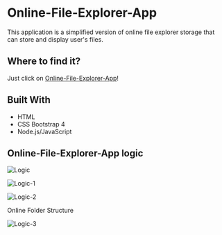 # Online-File-Explorer-App

This application is a simplified version of online file explorer storage that can store and display user's files. 

## Where to find it?

Just click on [Online-File-Explorer-App](https://innawebdev.offyoucode.co.uk/mogo/)! 

## Built With
<ul>
    <li>HTML</li>
    <li>CSS Bootstrap 4</li>
	<li>Node.js/JavaScript</li>
</ul>

## Online-File-Explorer-App logic

![Logic](https://user-images.githubusercontent.com/25894229/71831633-4714ac00-3077-11ea-87a6-0ad476346c77.PNG)

![Logic-1](https://user-images.githubusercontent.com/25894229/71831707-74f9f080-3077-11ea-807d-53457cfffb93.PNG)

![Logic-2](https://user-images.githubusercontent.com/25894229/71831713-775c4a80-3077-11ea-94ff-7ce9432901f3.PNG)

Online Folder Structure 

![Logic-3](https://user-images.githubusercontent.com/25894229/71831718-79260e00-3077-11ea-8147-b4a8a3119ef0.PNG)
